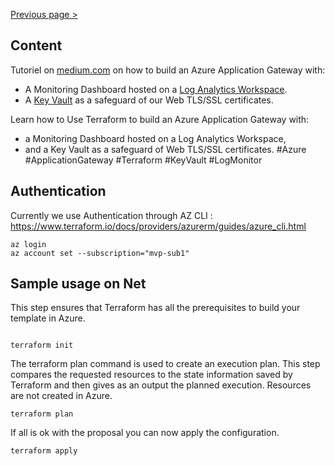 [Previous page >](../)

Content
------------

Tutoriel on [medium.com](https://medium.com/faun/build-an-azure-application-gateway-with-terraform-8264fbd5fa42/?WT.mc_id=AZ-MVP-5003548) on how to build an Azure Application Gateway with:
- A Monitoring Dashboard hosted on a [Log Analytics Workspace](https://docs.microsoft.com/en-us/azure/azure-monitor/insights/azure-networking-analytics?WT.mc_id=AZ-MVP-5003548).
- A [Key Vault](https://docs.microsoft.com/en-us/azure/application-gateway/key-vault-certs?WT.mc_id=AZ-MVP-5003548) as a safeguard of our Web TLS/SSL certificates.


Learn how to Use Terraform to build an Azure Application Gateway with:
- a Monitoring Dashboard hosted on a Log Analytics Workspace,
- and a Key Vault as a safeguard of Web TLS/SSL certificates.
#Azure #ApplicationGateway #Terraform #KeyVault #LogMonitor

Authentication
------------
Currently we use Authentication through AZ CLI : https://www.terraform.io/docs/providers/azurerm/guides/azure_cli.html
```
az login
az account set --subscription="mvp-sub1"
```


Sample usage on Net
-----

This step ensures that Terraform has all the prerequisites to build your template in Azure.
```hcl

terraform init 

```

The terraform plan command is used to create an execution plan.
This step compares the requested resources to the state information saved by Terraform and then gives as an output the planned execution. Resources are not created in Azure.
```hcl
terraform plan 
```

If all is ok with the proposal you can now apply the configuration.
```hcl
terraform apply 
```
